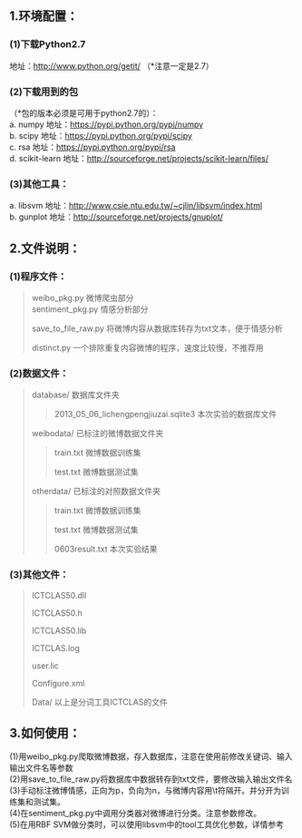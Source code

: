 1.环境配置：
---------------------------
### (1)下载Python2.7
地址：http://www.python.org/getit/ （*注意一定是2.7）
### (2)下载用到的包
（*包的版本必须是可用于python2.7的）：<br />
a. numpy 地址：https://pypi.python.org/pypi/numpy<br />
b. scipy 地址：https://pypi.python.org/pypi/scipy<br />
c. rsa 地址：https://pypi.python.org/pypi/rsa<br />
d. scikit-learn 地址：http://sourceforge.net/projects/scikit-learn/files/<br />
### (3)其他工具：
a. libsvm 地址：http://www.csie.ntu.edu.tw/~cjlin/libsvm/index.html<br />
b. gunplot 地址：http://sourceforge.net/projects/gnuplot/

2.文件说明：
-----------------------------------------
### (1)程序文件：

> weibo_pkg.py 微博爬虫部分<br />
> sentiment_pkg.py 情感分析部分
> 
> save_to_file_raw.py 将微博内容从数据库转存为txt文本，便于情感分析
> 
> distinct.py 一个排除重复内容微博的程序，速度比较慢，不推荐用

### (2)数据文件：
> database/ 数据库文件夹
> 
> > 2013_05_06_lichengpengjiuzai.sqlite3 本次实验的数据库文件
> 
> weibodata/ 已标注的微博数据文件夹
> 
> > train.txt 微博数据训练集
> > 
> > test.txt 微博数据测试集
> 
> otherdata/ 已标注的对照数据文件夹
> 
> > train.txt 微博数据训练集
> > 
> > test.txt 微博数据测试集
> > 
> > 0603result.txt 本次实验结果

### (3)其他文件：
> ICTCLAS50.dll
> 
> ICTCLAS50.h
> 
> ICTCLAS50.lib
> 
> ICTCLAS.log
> 
> user.lic
> 
> Configure.xml
> 
> Data/ 以上是分词工具ICTCLAS的文件


3.如何使用：
------------------------------------------
(1)用weibo_pkg.py爬取微博数据，存入数据库，注意在使用前修改关键词、输入输出文件名等参数<br />
(2)用save_to_file_raw.py将数据库中数据转存到txt文件，要修改输入输出文件名<br />
(3)手动标注微博情感，正向为p，负向为n，与微博内容用\t符隔开。并分开为训练集和测试集。<br />
(4)在sentiment_pkg.py中调用分类器对微博进行分类。注意参数修改。<br />
(5)在用RBF SVM做分类时，可以使用libsvm中的tool工具优化参数，详情参考<br />
